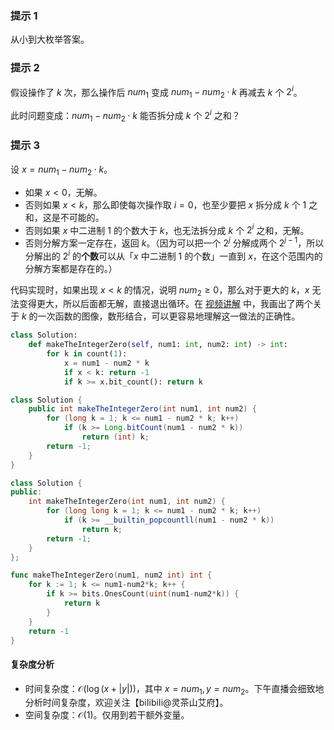 ### 提示 1

从小到大枚举答案。

### 提示 2

假设操作了 $k$ 次，那么操作后 $\textit{num}_1$ 变成 $\textit{num}_1 - \textit{num}_2\cdot k$ 再减去 $k$ 个 $2^i$。

此时问题变成：$\textit{num}_1 - \textit{num}_2\cdot k$ 能否拆分成 $k$ 个 $2^i$ 之和？

### 提示 3

设 $x=\textit{num}_1 - \textit{num}_2\cdot k$。

- 如果 $x<0$，无解。
- 否则如果 $x<k$，那么即使每次操作取 $i=0$，也至少要把 $x$ 拆分成 $k$ 个 $1$ 之和，这是不可能的。
- 否则如果 $x$ 中二进制 $1$ 的个数大于 $k$，也无法拆分成 $k$ 个 $2^i$ 之和，无解。
- 否则分解方案一定存在，返回 $k$。（因为可以把一个 $2^j$ 分解成两个 $2^{j-1}$，所以分解出的 $2^i$ 的**个数**可以从「$x$ 中二进制 $1$ 的个数」一直到 $x$，在这个范围内的分解方案都是存在的。）

代码实现时，如果出现 $x<k$ 的情况，说明 $\textit{num}_2\ge 0$，那么对于更大的 $k$，$x$ 无法变得更大，所以后面都无解，直接退出循环。在 [视频讲解](https://www.bilibili.com/video/BV1du41187ZN/) 中，我画出了两个关于 $k$ 的一次函数的图像，数形结合，可以更容易地理解这一做法的正确性。

```py [sol-Python3]
class Solution:
    def makeTheIntegerZero(self, num1: int, num2: int) -> int:
        for k in count(1):
            x = num1 - num2 * k
            if x < k: return -1
            if k >= x.bit_count(): return k
```

```java [sol-Java]
class Solution {
    public int makeTheIntegerZero(int num1, int num2) {
        for (long k = 1; k <= num1 - num2 * k; k++)
            if (k >= Long.bitCount(num1 - num2 * k))
                return (int) k;
        return -1;
    }
}
```

```cpp [sol-C++]
class Solution {
public:
    int makeTheIntegerZero(int num1, int num2) {
        for (long long k = 1; k <= num1 - num2 * k; k++)
            if (k >= __builtin_popcountll(num1 - num2 * k))
                return k;
        return -1;
    }
};
```

```go [sol-Go]
func makeTheIntegerZero(num1, num2 int) int {
	for k := 1; k <= num1-num2*k; k++ {
		if k >= bits.OnesCount(uint(num1-num2*k)) {
			return k
		}
	}
	return -1
}
```

#### 复杂度分析

- 时间复杂度：$\mathcal{O}(\log(x+|y|))$，其中 $x=\textit{num}_1,y=\textit{num}_2$。下午直播会细致地分析时间复杂度，欢迎关注【biIibiIi@灵茶山艾府】。
- 空间复杂度：$\mathcal{O}(1)$。仅用到若干额外变量。
